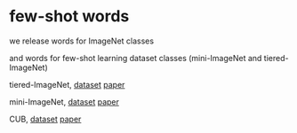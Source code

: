 # few-shot words
we release words for ImageNet classes

and words for few-shot learning dataset classes (mini-ImageNet and tiered-ImageNet)

tiered-ImageNet,  [dataset](https://github.com/renmengye/few-shot-ssl-public)  [paper](https://arxiv.org/abs/1803.00676)

mini-ImageNet,  [dataset](https://github.com/twitter-research/meta-learning-lstm/)  [paper](https://arxiv.org/pdf/1606.04080.pdf)

CUB, [dataset](http://www.vision.caltech.edu/datasets/cub_200_2011/)  [paper](https://arxiv.org/pdf/1904.04232.pdf)
